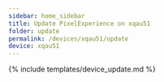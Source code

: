 ```yaml
---
sidebar: home_sidebar
title: Update PixelExperience on xqau51
folder: update
permalink: /devices/xqau51/update
device: xqau51
---
```

{% include templates/device_update.md %}
